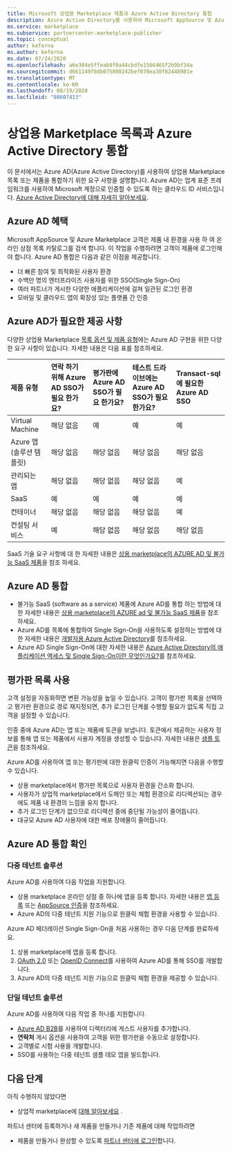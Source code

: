 ```yaml
---
title: Microsoft 상업용 Marketplace 제품과 Azure Active Directory 통합
description: Azure Active Directory를 사용하여 Microsoft AppSource 및 Azure Marketplace 제품을 인증합니다.
ms.service: marketplace
ms.subservice: partnercenter-marketplace-publisher
ms.topic: conceptual
author: keferna
ms.author: keferna
ms.date: 07/24/2020
ms.openlocfilehash: a6e304e5ffeab8f0a44cbdfe1566465f2b9bf34a
ms.sourcegitcommit: d661149f8db075800242bef070ea30f82448981e
ms.translationtype: MT
ms.contentlocale: ko-KR
ms.lasthandoff: 08/19/2020
ms.locfileid: "88607413"
---
```

# <a name="integrate-your-commercial-marketplace-listing-with-azure-active-directory"></a>상업용 Marketplace 목록과 Azure Active Directory 통합

 이 문서에서는 Azure AD(Azure Active Directory)를 사용하여 상업용 Marketplace 목록 또는 제품을 통합하기 위한 요구 사항을 설명합니다. Azure AD는 업계 표준 프레임워크를 사용하여 Microsoft 계정으로 인증할 수 있도록 하는 클라우드 ID 서비스입니다. [Azure Active Directory에 대해 자세히 알아보세요](https://azure.microsoft.com/services/active-directory).

## <a name="azure-ad-benefits"></a>Azure AD 혜택

Microsoft AppSource 및 Azure Marketplace 고객은 제품 내 환경을 사용 하 여 온라인 상점 목록 카탈로그를 검색 합니다. 이 작업을 수행하려면 고객이 제품에 로그인해야 합니다. Azure AD 통합은 다음과 같은 이점을 제공합니다.

- 더 빠른 참여 및 최적화된 사용자 환경
- 수백만 명의 엔터프라이즈 사용자를 위한 SSO(Single Sign-On)
- 여러 파트너가 게시한 다양한 애플리케이션에 걸쳐 일관된 로그인 환경
- 모바일 및 클라우드 앱의 확장성 있는 플랫폼 간 인증

## <a name="offers-that-require-azure-ad"></a>Azure AD가 필요한 제공 사항

다양한 상업용 Marketplace [목록 옵션 및 제품 유형](determine-your-listing-type.md)에는 Azure AD 구현을 위한 다양한 요구 사항이 있습니다. 자세한 내용은 다음 표를 참조하세요.

| 제품 유형    | 연락 하기 위해 Azure AD SSO가 필요 한가요?  | 평가판에 Azure AD SSO가 필요 한가요? | 테스트 드라이브에는 Azure AD SSO가 필요 한가요?  | Transact-sql에 필요한 Azure AD SSO |
| :------------------- | :-------------------|:-------------------|:-------------------|:-------------------|
| Virtual Machine | 해당 없음 | 예 | 예 | 예 |
| Azure 앱(솔루션 템플릿)  | 해당 없음 | 해당 없음 | 해당 없음 | 해당 없음 |
| 관리되는 앱  | 해당 없음 | 해당 없음 | 해당 없음 | 예 |
| SaaS  | 예 | 예 | 예 | 예 |
| 컨테이너  | 해당 없음 | 해당 없음 | 해당 없음 | 예 |
| 컨설팅 서비스  | 예 | 해당 없음 | 해당 없음 | 해당 없음 |

SaaS 기술 요구 사항에 대 한 자세한 내용은 [상용 marketplace의 AZURE AD 및 불가능 SaaS 제품](./azure-ad-saas.md)을 참조 하세요.

## <a name="azure-ad-integration"></a>Azure AD 통합

- 불가능 SaaS (software as a service) 제품에 Azure AD를 통합 하는 방법에 대 한 자세한 내용은 [상용 marketplace의 AZURE ad 및 불가능 SaaS 제품](./azure-ad-saas.md)을 참조 하세요.
- Azure AD를 목록에 통합하여 Single Sign-On을 사용하도록 설정하는 방법에 대한 자세한 내용은 [개발자용 Azure Active Directory](../active-directory/develop/index.yml)를 참조하세요.
- Azure AD Single Sign-On에 대한 자세한 내용은 [Azure Active Directory의 애플리케이션 액세스 및 Single Sign-On이란 무엇인가요?](../active-directory/manage-apps/what-is-single-sign-on.md)를 참조하세요.

## <a name="enable-a-trial-listing"></a>평가판 목록 사용

고객 설정을 자동화하면 변환 가능성을 높일 수 있습니다. 고객이 평가판 목록을 선택하고 평가판 환경으로 경로 재지정되면, 추가 로그인 단계를 수행할 필요가 없도록 직접 고객을 설정할 수 있습니다.

인증 중에 Azure AD는 앱 또는 제품에 토큰을 보냅니다. 토큰에서 제공하는 사용자 정보를 통해 앱 또는 제품에서 사용자 계정을 생성할 수 있습니다. 자세한 내용은 [샘플 토큰](../active-directory/develop/id-tokens.md)을 참조하세요.

Azure AD를 사용하여 앱 또는 평가판에 대한 원클릭 인증이 가능해지면 다음을 수행할 수 있습니다.

- 상용 marketplace에서 평가판 목록으로 사용자 환경을 간소화 합니다.
- 사용자가 상업적 marketplace에서 도메인 또는 체험 환경으로 리디렉션되는 경우에도 제품 내 환경의 느낌을 유지 합니다.
- 추가 로그인 단계가 없으므로 리디렉션 중에 중단될 가능성이 줄어듭니다.
- 대규모 Azure AD 사용자에 대한 배포 장애물이 줄어듭니다.

## <a name="verify-azure-ad-integration"></a>Azure AD 통합 확인

### <a name="multitenant-solutions"></a>다중 테넌트 솔루션

Azure AD를 사용하여 다음 작업을 지원합니다.

- 상용 marketplace 온라인 상점 중 하나에 앱을 등록 합니다. 자세한 내용은 [앱 등록](../active-directory/develop/quickstart-register-app.md) 또는 [AppSource 인증](../active-directory/azuread-dev/howto-get-appsource-certified.md)을 참조하세요.
- Azure AD의 다중 테넌트 지원 기능으로 원클릭 체험 환경을 사용할 수 있습니다.

Azure AD 페더레이션 Single Sign-On을 처음 사용하는 경우 다음 단계를 완료하세요.

1. 상용 marketplace에 앱을 등록 합니다.
1. [OAuth 2.0](../active-directory/azuread-dev/v1-protocols-oauth-code.md) 또는 [OpenID Connect](../active-directory/azuread-dev/v1-protocols-openid-connect-code.md)를 사용하여 Azure AD를 통해 SSO를 개발합니다.
1. Azure AD의 다중 테넌트 지원 기능으로 원클릭 체험 환경을 제공할 수 있습니다.

### <a name="single-tenant-solutions"></a>단일 테넌트 솔루션

Azure AD를 사용하여 다음 작업 중 하나를 지원합니다.

- [Azure AD B2B](../active-directory/b2b/what-is-b2b.md)를 사용하여 디렉터리에 게스트 사용자를 추가합니다.
- **연락처** 게시 옵션을 사용하여 고객을 위한 평가판을 수동으로 설정합니다.
- 고객별로 시험 사용을 개발합니다.
- SSO를 사용하는 다중 테넌트 샘플 데모 앱을 빌드합니다.

## <a name="next-steps"></a>다음 단계

아직 수행하지 않았다면 

- 상업적 marketplace에 [대해 알아보세요](https://azuremarketplace.microsoft.com/sell) .

파트너 센터에 등록하거나 새 제품을 만들거나 기존 제품에 대해 작업하려면

- 제품을 만들거나 완성할 수 있도록 [파트너 센터에 로그인](https://partner.microsoft.com/dashboard/account/v3/enrollment/introduction/partnership)합니다.
